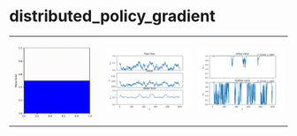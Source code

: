 # distributed_policy_gradient
 
<table>
  <tr>
	<td><img src="/visualisations/animation_waterlevel.gif?raw=true" width="200"></td>
    <td><img src="/visualisations/water_traj.png?raw=true" width="200"></td>
	<td><img src="/visualisations/action.png?raw=true" width="200"></td>
  </tr>
</table>